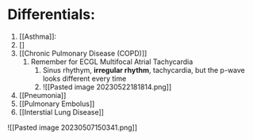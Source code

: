 # Differentials:
1. [[Asthma]]: 
2. []
3. [[Chronic Pulmonary Disease (COPD)]]
	1. Remember for ECGL Multifocal Atrial Tachycardia
		1. Sinus rhythym, **irregular rhythm**,  tachycardia, but the p-wave looks different every time
		2. ![[Pasted image 20230522181814.png]]
4. [[Pneumonia]]
5. [[Pulmonary Embolus]]
6. [[Interstial Lung Disease]]


![[Pasted image 20230507150341.png]]